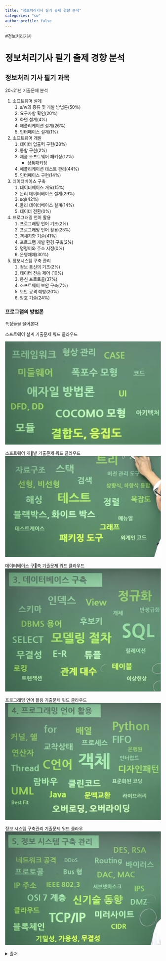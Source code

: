```yaml
---
title: "정보처리기사 필기 출제 경향 분석"
categories: "sw"
author_profile: false
---
```

#정보처리기사

# 정보처리기사 필기 출제 경향 분석

## 정보처리 기사 필기 과목
20~21년 기출문제 분석
1. 소프트웨어 설계
	1. s/w의 종류 및 개발 방법론(50%)
	2. 요구사항 확인(20%)
	3. 화면 설계(4%)
	4. 애플리케이션 설계(26%)
	5. 인터페이스 설계(1%)
2. 소프트웨어 개발
	1. 데이터 입출력 구현(28%)
	2. 통합 구현(2%)
	3. 제품 소프트웨어 패키징(12%)
		* 상품패키징
	4. 애플리케이션 테스트 관리(44%)
	5. 인터페이스 구현(14%)
3. 데이터베이스 구축
	1. 데이터베이스 개요(15%)
	2. 논리 데이터베이스 설계(29%)
	3. sql(42%)
	4. 물리 데이터베이스 설계(14%)
	5. 데이터 전환(0%)
4. 프로그래밍 언어 활용
	1. 프로그래밍 언어 기초(2%)
	2. 프로그래밍 언어 활용(25%)
	3. 객체지향 기술(41%)
	4. 프로그램 개발 환경 구축(2%)
	5. 명령어와 주소 지정(0%)
	6. 운영체제(30%)
5. 정보시스템 구축 관리
	1. 정보 통신의 기초(2%)
	2. 데이터 전송 제어 (10%)
	3. 통신 프로토콜(37%)
	4. 소프트웨어 보안 구축(7%)
	5. 보안 공격 예방(20%)
	6. 암호 기술(24%)


### 프로그램의 방법론
특징들을 물어본다.


소프트웨어 설계 기출문제 워드 클라우드

![images](/assets/images/sw-design.jpeg)


소프트웨어 개발 기출문제 워드 클라우드
![images](/assets/images/sw_dev.jpeg)

데이터베이스 구축 기출문제 워드 클라우드
![images](/assets/images/db_dev.jpeg)

프로그래밍 언어 활용 기출문제 워드 클라우드
![images](/assets/images/languages.jpeg)

정보 시스템 구축관리 기출문제 워드 클라우
![images](/assets/images/system_design.jpeg)

<details>
<summary>출처</summary>
<div markdown="1">       
<a href="https://www.youtube.com/watch?v=uZsvn8-xnn4&list=PL6i7rGeEmTvoXg4N66OMqFo7eh36wGfRw&index=17">이기적 정보처리기사</a>
</div>
</details>